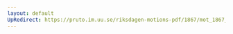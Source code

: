 ```yaml
---
layout: default
UpRedirect: https://pruto.im.uu.se/riksdagen-motions-pdf/1867/mot_1867__ak__35/mot_1867__ak__35-002.pdf
---
```

